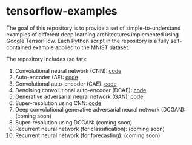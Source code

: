 # tensorflow-examples
The goal of this repository is to provide a set of simple-to-understand examples of different deep learning architectures implemented using Google TensorFlow.  Each Python script in the repository is a fully self-contained example applied to the MNIST dataset.  

The repository includes (so far):  
1. Convolutional neural network (CNN): [code](cnn.py)
2. Auto-encoder (AE): [code](ae.py)
3. Convolutional auto-encoder (CAE): [code](cae.py)
4. Denoising convolutional auto-encoder (DCAE): [code](dcae.py)
5. Generative adversarial neural network (GAN): [code](gan.py)
6. Super-resolution using CNN: [code](superres_cnn.py)
7. Deep convolutional generative adversarial neural network (DCGAN): (coming soon)
8. Super-resolution using DCGAN: (coming soon)
9. Recurrent neural network (for classification): (coming soon)
10. Recurrent neural network (for forecasting): (coming soon)
